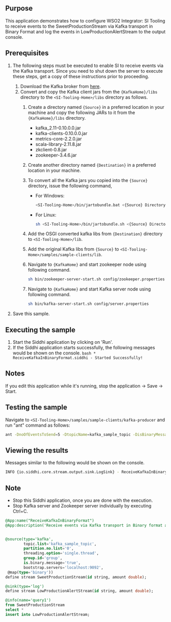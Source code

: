 ## Purpose

This application demonstrates how to configure WSO2 Integrator: SI Tooling to receive events to the SweetProductionStream via Kafka transport in Binary Format and log the events in LowProductionAlertStream to the output console.

## Prerequisites

1. The following steps must be executed to enable SI to receive events via the Kafka transport. Since you need to shut down the server to execute these steps, get a copy of these instructions prior to proceeding.

    1. Download the Kafka broker from [here](https://archive.apache.org/dist/kafka/0.10.0.0/kafka_2.11-0.10.0.0.tgz).
    2. Convert and copy the Kafka client jars from the `{KafkaHome}/libs` directory to the `<SI-Tooling-Home>/libs` directory as follows.
        1. Create a directory named `{Source}` in a preferred location in your machine and copy the following JARs to it from the `{KafkaHome}/libs` directory.
            * kafka_2.11-0.10.0.0.jar
            * kafka-clients-0.10.0.0.jar
            * metrics-core-2.2.0.jar
            * scala-library-2.11.8.jar
            * zkclient-0.8.jar
            * zookeeper-3.4.6.jar
        2. Create another directory named `{Destination}` in a preferred location in your machine.
        3. To convert all the Kafka jars you copied into the `{Source}` directory, issue the following command,
            * For Windows:

                ```bash
                <SI-Tooling-Home>/bin/jartobundle.bat <{Source} Directory Path> <{Destination} Directory Path>
                ```

            * For Linux:

                ```bash
                sh <SI-Tooling-Home>/bin/jartobundle.sh <{Source} Directory Path> <{Destination} Directory Path>
                ```

        4. Add the OSGI converted kafka libs from `{Destination}` directory to `<SI-Tooling-Home>/lib`.
        5. Add the original Kafka libs from `{Source}` to `<SI-Tooling-Home>/samples/sample-clients/lib`.
        6. Navigate to `{KafkaHome}` and start zookeeper node using following command.

            ```bash
            sh bin/zookeeper-server-start.sh config/zookeeper.properties
            ```

        7. Navigate to `{KafkaHome}` and start Kafka server node using following command.

            ```bash
            sh bin/kafka-server-start.sh config/server.properties
            ```

2. Save this sample.

## Executing the sample

1. Start the Siddhi application by clicking on 'Run'.
2. If the Siddhi application starts successfully, the following messages would be shown on the console.
        ```bash
        * ReceiveKafkaInBinaryFormat.siddhi - Started Successfully!
        ```

## Notes

If you edit this application while it's running, stop the application -> Save -> Start.

## Testing the sample

Navigate to `<SI-Tooling-Home>/samples/sample-clients/kafka-producer` and run "ant" command as follows:

```bash
ant -DnoOfEventsToSend=5 -DtopicName=kafka_sample_topic -DisBinaryMessage=true
```

## Viewing the results

Messages similar to the following would be shown on the console.

```bash
INFO {io.siddhi.core.stream.output.sink.LogSink} - ReceiveKafkaInBinaryFormat : LowProductionAlertStream : Event{timestamp=1513282182570, data=["Cupcake", 1665.0], isExpired=false}
```

## Note

* Stop this Siddhi application, once you are done with the execution.
* Stop Kafka server and Zookeeper server individually by executing Ctrl+C.

```sql
@App:name("ReceiveKafkaInBinaryFormat")
@App:description('Receive events via Kafka transport in Binary format and view the output on the console')


@source(type='kafka',
        topic.list='kafka_sample_topic',
        partition.no.list='0',
        threading.option='single.thread',
        group.id='group',
        is.binary.message='true',
        bootstrap.servers='localhost:9092',
 @map(type='binary'))
define stream SweetProductionStream(id string, amount double);

@sink(type='log')
define stream LowProductionAlertStream(id string, amount double);

@info(name='query1')
from SweetProductionStream
select *
insert into LowProductionAlertStream;
```
